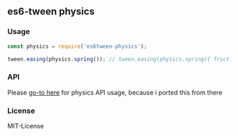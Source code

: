 ## es6-tween physics

### Usage

```javascript
const physics = require('es6tween-physics');

tween.easing(physics.spring()); // tween.easing(physics.spring({ friction: 20 }));
```

### API

Please [go-to here](http://dynamicsjs.com) for physics API usage, because i ported this from there

### License

MIT-License